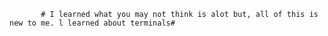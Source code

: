            # I learned what you may not think is alot but, all of this is new to me. l learned about terminals#
